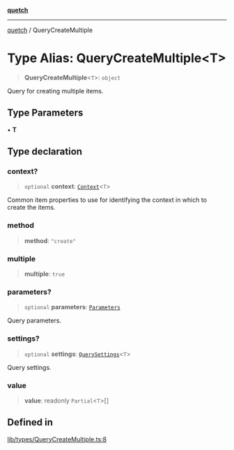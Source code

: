 [**quetch**](../README.md)

***

[quetch](../README.md) / QueryCreateMultiple

# Type Alias: QueryCreateMultiple\<T\>

> **QueryCreateMultiple**\<`T`\>: `object`

Query for creating multiple items.

## Type Parameters

• **T**

## Type declaration

### context?

> `optional` **context**: [`Context`](Context.md)\<`T`\>

Common item properties to use for identifying the context in which to create the items.

### method

> **method**: `"create"`

### multiple

> **multiple**: `true`

### parameters?

> `optional` **parameters**: [`Parameters`](Parameters.md)

Query parameters.

### settings?

> `optional` **settings**: [`QuerySettings`](QuerySettings.md)\<`T`\>

Query settings.

### value

> **value**: readonly `Partial`\<`T`\>[]

## Defined in

[lib/types/QueryCreateMultiple.ts:8](https://github.com/nevoland/quetch/blob/6249acbaaaaaeed54f7d39c2e784b6176249eef9/lib/types/QueryCreateMultiple.ts#L8)
